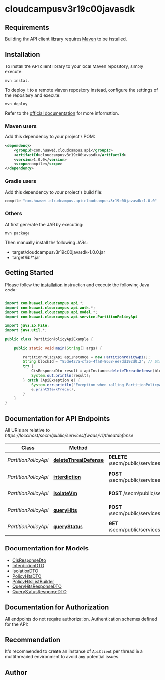 # cloudcampusv3r19c00javasdk

## Requirements

Building the API client library requires [Maven](https://maven.apache.org/) to be installed.

## Installation

To install the API client library to your local Maven repository, simply execute:

```shell
mvn install
```

To deploy it to a remote Maven repository instead, configure the settings of the repository and execute:

```shell
mvn deploy
```

Refer to the [official documentation](https://maven.apache.org/plugins/maven-deploy-plugin/usage.html) for more information.

### Maven users

Add this dependency to your project's POM:

```xml
<dependency>
    <groupId>com.huawei.cloudcampus.api</groupId>
    <artifactId>cloudcampusv3r19c00javasdk</artifactId>
    <version>1.0.0</version>
    <scope>compile</scope>
</dependency>
```

### Gradle users

Add this dependency to your project's build file:

```groovy
compile "com.huawei.cloudcampus.api:cloudcampusv3r19c00javasdk:1.0.0"
```

### Others

At first generate the JAR by executing:

    mvn package

Then manually install the following JARs:

* target/cloudcampusv3r19c00javasdk-1.0.0.jar
* target/lib/*.jar

## Getting Started

Please follow the [installation](#installation) instruction and execute the following Java code:

```java

import com.huawei.cloudcampus.api.*;
import com.huawei.cloudcampus.api.auth.*;
import com.huawei.cloudcampus.api.model.*;
import com.huawei.cloudcampus.api.service.PartitionPolicyApi;

import java.io.File;
import java.util.*;

public class PartitionPolicyApiExample {

    public static void main(String[] args) {
        
        PartitionPolicyApi apiInstance = new PartitionPolicyApi();
        String blockId = "85de427a-cf26-4fa8-8678-ee7dd192d012"; // String | CIS阻断/隔离ID，UUID格式。
        try {
            CisResponseDto result = apiInstance.deleteThreatDefense(blockId);
            System.out.println(result);
        } catch (ApiException e) {
            System.err.println("Exception when calling PartitionPolicyApi#deleteThreatDefense");
            e.printStackTrace();
        }
    }
}

```

## Documentation for API Endpoints

All URIs are relative to *https://localhost/secm/public/services/fwaas/v1/threatdefense*

Class | Method | HTTP request | Description
------------ | ------------- | ------------- | -------------
*PartitionPolicyApi* | [**deleteThreatDefense**](docs/PartitionPolicyApi.md#deleteThreatDefense) | **DELETE** /secm/public/services/fwaas/v1/threatdefense/{blockId} | 撤销CIS阻断/隔离
*PartitionPolicyApi* | [**interdiction**](docs/PartitionPolicyApi.md#interdiction) | **POST** /secm/public/services/fwaas/v1/threatdefense/interdiction | 创建CIS阻断策略
*PartitionPolicyApi* | [**isolateVm**](docs/PartitionPolicyApi.md#isolateVm) | **POST** /secm/public/services/fwaas/v1/threatdefense/isolation | 创建CIS隔离策略
*PartitionPolicyApi* | [**queryHits**](docs/PartitionPolicyApi.md#queryHits) | **POST** /secm/public/services/fwaas/v1/threatdefense/policyhits | CIS策略命中率查询
*PartitionPolicyApi* | [**queryStatus**](docs/PartitionPolicyApi.md#queryStatus) | **GET** /secm/public/services/fwaas/v1/threatdefense/status/{blockId} | 查询阻断/隔离应用状态


## Documentation for Models

 - [CisResponseDto](docs/CisResponseDto.md)
 - [InterdictionDTO](docs/InterdictionDTO.md)
 - [IsolationDTO](docs/IsolationDTO.md)
 - [PolicyHitsDTO](docs/PolicyHitsDTO.md)
 - [PolicyHitsListBuilder](docs/PolicyHitsListBuilder.md)
 - [QueryHitsResponseDTO](docs/QueryHitsResponseDTO.md)
 - [QueryStatusResponseDTO](docs/QueryStatusResponseDTO.md)


## Documentation for Authorization

All endpoints do not require authorization.
Authentication schemes defined for the API:

## Recommendation

It's recommended to create an instance of `ApiClient` per thread in a multithreaded environment to avoid any potential issues.

## Author



